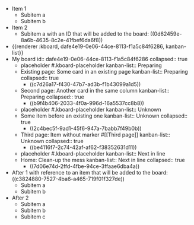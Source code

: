 - Item 1
  - Subitem a
  - Subitem b
- Item 2
  - Subitem a with an ID that will be added to the board: ((0d62459e-8a6b-4635-8c2e-41fbef6da6f8))
- {{renderer :kboard, dafe4e19-0e06-44ce-8113-f1a5c84f6286, kanban-list}}
- My board
  id:: dafe4e19-0e06-44ce-8113-f1a5c84f6286
  collapsed:: true
  - placeholder #.kboard-placeholder
    kanban-list:: Preparing
  - Existing page: Some card in an existing page
    kanban-list:: Preparing
    collapsed:: true
    - ((c7d26a17-f430-47b7-ad3b-f1b43099a1d5))
  - Second page: Another card in the same column
    kanban-list:: Preparing
    collapsed:: true
    - ((b9f4b406-2033-4f0a-996d-16a5537cc8b8))
  - placeholder #.kboard-placeholder
    kanban-list:: Unknown
  - Some item before an existing one
    kanban-list:: Unknown
    collapsed:: true
    - ((2c4bec5f-9ad1-45f6-947a-7babb7f49b0b))
  - Third page: Item without marker #[[Third page]]
    kanban-list:: Unknown
    collapsed:: true
    - ((be4116f7-2c74-42af-af62-f38352631d11))
  - placeholder #.kboard-placeholder
    kanban-list:: Next in line
  - Home: Clean-up the mess
    kanban-list:: Next in line
    collapsed:: true
    - ((7d06e74d-2ffd-4fbe-94ce-3ffaae6dba4a))
- After 1 with reference to an item that will be added to the board: ((c3824880-7527-4ba6-a465-719f01f327de))
  - Subitem a
  - Subitem b
- After 2
  - Subitem a
  - Subitem b
  - Subitem c
